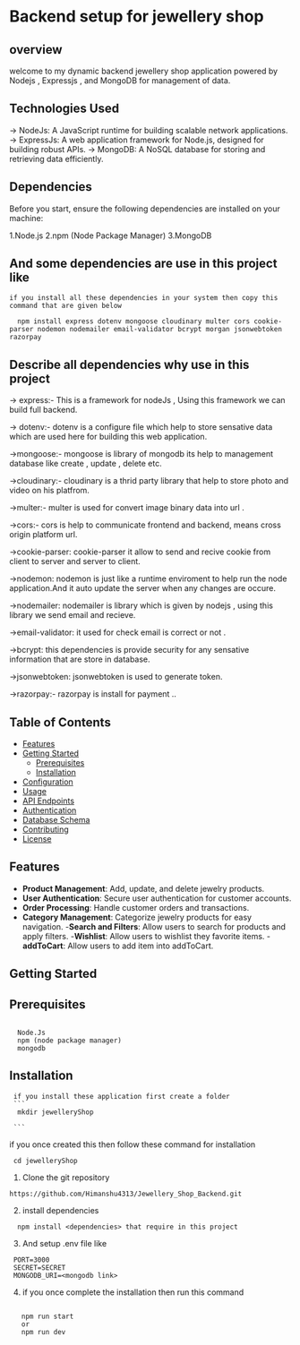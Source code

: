 # Backend setup for jewellery shop 
  
##  overview

  welcome to my dynamic backend jewellery shop application powered by Nodejs , Expressjs , and MongoDB for management of data.

## Technologies Used 

   -> NodeJs: A JavaScript runtime for building scalable network applications.
   -> ExpressJs:  A web application framework for Node.js, designed for building robust APIs.
   -> MongoDB: A NoSQL database for storing and retrieving data efficiently.

## Dependencies

  Before you start, ensure the following dependencies are installed on your machine:

 1.Node.js
 2.npm (Node Package Manager)
 3.MongoDB

## And some dependencies are use in this project like 
  
    if you install all these dependencies in your system then copy this command that are given below

```
  npm install express dotenv mongoose cloudinary multer cors cookie-parser nodemon nodemailer email-validator bcrypt morgan jsonwebtoken razorpay

```
## Describe all dependencies why use in this project 

-> express:- This is a framework for nodeJs , Using this framework we can build full backend.

-> dotenv:- dotenv is a configure file which help to store sensative data which are used here for
            building this web application.

->mongoose:- mongoose is library of mongodb its help to management database like create , update , delete  etc.

->cloudinary:- cloudinary is a thrid party library that help to store photo and video on his platfrom.

->multer:- multer is used for convert image binary data into url .

->cors:- cors is help to communicate frontend and backend, means cross origin platform url.

->cookie-parser: cookie-parser it allow to send and recive cookie from client to server and server to client.

->nodemon: nodemon is just like a runtime enviroment to help run the node application.And it auto update the server when any changes are occure.

->nodemailer: nodemailer is library which is given by nodejs , using this library we send email and recieve.

->email-validator: it used for check email is correct or not .

->bcrypt: this dependencies is provide security for any sensative information that are store in database.

->jsonwebtoken: jsonwebtoken is used to generate token.

->razorpay:- razorpay is install for payment ..

## Table of Contents
- [Features](#features)
- [Getting Started](#getting-started)
  - [Prerequisites](#prerequisites)
  - [Installation](#installation)
- [Configuration](#configuration)
- [Usage](#usage)
- [API Endpoints](#api-endpoints)
- [Authentication](#authentication)
- [Database Schema](#database-schema)
- [Contributing](#contributing)
- [License](#license)

## Features 

- **Product Management**: Add, update, and delete jewelry products.
- **User Authentication**: Secure user authentication for customer accounts.
- **Order Processing**: Handle customer orders and transactions.
- **Category Management**: Categorize jewelry products for easy navigation.
-**Search and Filters**: Allow users to search for products and apply filters.
-**Wishlist**: Allow users to wishlist they favorite items.
-**addToCart**: Allow users to add item into addToCart.

## Getting Started

## Prerequisites

```
  
  Node.Js
  npm (node package manager)
  mongodb

```

## Installation
     
     if you install these application first create a folder 
     ```
      mkdir jewelleryShop
     
     ```
   if you once created this then follow these command for installation

   ```
    cd jewelleryShop
   
   ```

  1. Clone the git repository 

  ```
  https://github.com/Himanshu4313/Jewellery_Shop_Backend.git
  
  ```
  2. install dependencies

  ```
    npm install <dependencies> that require in this project 

  ```
  3. And setup .env file like 
  
  ```
   PORT=3000
   SECRET=SECRET
   MONGODB_URI=<mongodb link>
  
  ```
  4. if you once complete the installation then run this command 

  ```
   
     npm run start 
     or
     npm run dev 

  ```